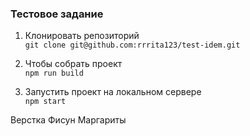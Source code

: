 ### Тестовое задание
1. Клонировать репозиторий <br>
`git clone git@github.com:rrrita123/test-idem.git`

2. Чтобы собрать проект <br>
`npm run build`

3. Запустить проект на локальном сервере <br>
`npm start`

Верстка Фисун Маргариты
